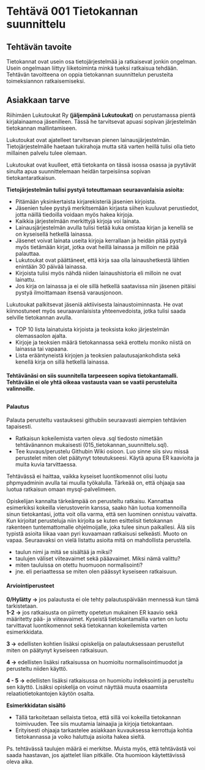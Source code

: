 # Tehtävä 001 Tietokannan suunnittelu

## **Tehtävän tavoite**

Tietokannat ovat usein osa tietojärjestelmää ja ratkaisevat jonkin ongelman. Usein ongelmaan liittyy liiketoiminta minkä tueksi ratkaisua tehdään. Tehtävän tavoitteena on oppia tietokannan suunnittelun perusteita toimeksiannon ratkaisemiseksi.  


## Asiakkaan tarve

Riihimäen Lukutoukat Ry **\(jäljempänä Lukutoukat\)** on perustamassa pientä kirjalainaamoa jäsenilleen. Tässä he tarvitsevat apuasi sopivan järjestelmän tietokannan mallintamiseen.  
  
Lukutoukat ovat ajatelleet tarvitsevan pienen lainausjärjestelmän. Tietojärjestelmälle haetaan tukirahoja mutta sitä varten heillä tulisi olla tieto millainen palvelu tulee olemaan. 

Lukutoukat ovat kuulleet, että tietokanta on tässä isossa osassa ja pyytävät sinulta apua suunnittelemaan heidän tarpeisiinsa sopivan tietokantaratkaisun.

  
**Tietojärjestelmän tulisi pystyä toteuttamaan seuraavanlaisia asioita:**

* Pitämään yksinkertaista kirjarekisteriä jäsenien kirjoista. 
* Jäsenien tulee pystyä merkitsemään kirjasta siihen kuuluvat perustiedot, jotta näillä tiedoilla voidaan myös hakea kirjoja. 
* Kaikkia järjestelmään merkittyjä kirjoja voi lainata.
* Lainausjärjestelmän avulla tulisi tietää kuka omistaa kirjan ja kenellä se on kyseisellä hetkellä lainassa.
* Jäsenet voivat lainata useita kirjoja kerrallaan ja heidän pitää pystyä myös tietämään kirjat, jotka ovat heillä lainassa ja milloin ne pitää palauttaa. 
* Lukutoukat ovat päättäneet, että kirja saa olla lainaushetkestä lähtien enintään 30 päivää lainassa. 
* Kirjoista tulisi myös nähdä niiden lainaushistoria eli milloin ne ovat lainattu.
* Jos kirja on lainassa ja ei ole sillä hetkellä saatavissa niin jäsenen pitäisi pystyä ilmoittamaan itsensä varausjonoon.

Lukutoukat palkitsevat jäseniä aktiivisesta lainaustoiminnasta. He ovat kiinnostuneet myös seuraavanlaisista yhteenvedoista, jotka tulisi saada selville tietokannan avulla.

* TOP 10 lista lainatuista kirjoista ja teoksista koko järjestelmän olemassaolon ajalta.
* Kirjoje ja teoksien määrä tietokannassa sekä erottelu moniko niistä on lainassa tai vapaana.
* Lista erääntyneistä kirjojen ja teoksien palautusajankohdista sekä kenellä kirja on sillä hetkellä lainassa. 

#### Tehtävänäsi on siis suunnitella tarpeeseen sopiva tietokantamalli. Tehtävään ei ole yhtä oikeaa vastausta vaan se vaatii perusteluita valinnoille.



##   

#### Palautus

Palauta perusteltu vastauksesi githubiin seuraavasti aiempien tehtävien tapaisesti.  
  


* Ratkaisun kokeilemista varten oleva .sql tiedosto nimetään tehtävänannon mukaisesti \(015\_tietokannan\_suunnittelu.sql\).
* Tee kuvaus/perustelu Githubin Wiki osioon. Luo sinne siis sivu missä perustelet miten olet päätynyt toteutukseesi. Käytä apuna ER kaavioita ja muita kuvia tarvittaessa. 

Tehtävässä ei haittaa, vaikka kyseiset luontikomennot olisi luotu phpmyadminin avulla tai muulla työkalulla. Tärkeää on, että ohjaaja saa luotua ratkaisun omaan mysql-palvelimeen.  
  
Opiskelijan kannalta tärkeämpää on perusteltu ratkaisu. Kannattaa esimerkiksi kokeilla vierustoverin kanssa, saako hän luotua komennoilla sinun tietokantasi, jotta voit olla varma, että sen luominen onnistuu vaivatta.  
Kun kirjoitat perusteluja niin kirjoita se kuten esittelisit tietokannan rakenteen tuntemattomalle ohjelmoijalle, joka tulee sinun paikallesi. Älä siis typistä asioita liikaa vaan pyri kuvaamaan ratkaisusi selkeästi. Muoto on vapaa. Seuraavaksi on vielä listattu asioita mitä on mahdollista perustella.  
  


* taulun nimi ja mitä se sisältää ja miksi?
* taulujen väliset viiteavaimet sekä pääavaimet. Miksi nämä valittu?
* miten tauluissa on otettu huomuoon normalisointi?
* jne. eli periaattessa se miten olen päässyt kyseiseen ratkaisuun. 

#### Arviointiperusteet

  
**0/Hylätty -&gt;** jos palautusta ei ole tehty palautuspäivään mennessä kun tämä tarkistetaan.  
**1-2 -&gt;** jos ratkaisusta on piirretty opetetun mukainen ER kaavio sekä määritetty pää- ja viiteavaimet. Kyseistä tietokantamallia varten on luotu tarvittavat luontikomennot sekä tietokannan kokeilemista varten esimerkkidata.  
  
**3 -&gt;** edellisten kohtien lisäksi opiskelija on palautuksessaan perustellut miten on päätynyt kyseiseen ratkaisuun.  
  
**4 -&gt;** edellisten lisäksi ratkaisussa on huomioitu normalisointimuodot ja perusteltu niiden käyttö.  
  
**4 - 5 -&gt;** edellisten lisäksi ratkaisussa on huomioitu indeksointi ja perusteltu sen käyttö. Lisäksi opiskelija on voinut näyttää muuta osaamista relaatiotietokantojen käytön osalta.  
  
**Esimerkkidatan sisältö**  
  
- Tällä tarkoitetaan sellaista tietoa, että sillä voi kokeilla tietokannan toimivuuden. Tee siis muutamia lainaajia ja kirjoja tietokantaan.  
- Erityisesti ohjaaja tarkastelee asiakkaan kuvauksessa kerrottuja kohtia tietokannassa ja voiko haluttuja asioita hakea sieltä.  
  
Ps. tehtävässä taulujen määrä ei merkitse. Muista myös, että tehtävästä voi saada haastavan, jos ajattelet liian pitkälle. Ota huomioon käytettävissä oleva aika.  


